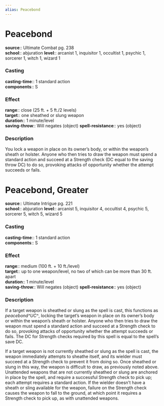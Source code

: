 ```yaml
---
alias: Peacebond
---
```


# Peacebond 

**source**:: Ultimate Combat pg. 238  
**school**:: abjuration
**level**:: arcanist 1, inquisitor 1, occultist 1, psychic 1, sorcerer 1, witch 1, wizard 1

### Casting 

**casting-time**:: 1 standard action  
**components**:: S

### Effect 

**range**:: close (25 ft. + 5 ft./2 levels)  
**target**:: one sheathed or slung weapon  
**duration**:: 1 minute/level  
**saving-throw**:: Will negates (object)
**spell-resistance**:: yes (object)

### Description 

You lock a weapon in place on its owner’s body, or within the weapon’s sheath or holster. Anyone who then tries to draw the weapon must spend a standard action and succeed at a Strength check (DC equal to the saving throw DC) to do so, provoking attacks of opportunity whether the attempt succeeds or fails.

# Peacebond, Greater 

**source**:: Ultimate Intrigue pg. 221  
**school**:: abjuration
**level**:: arcanist 5, inquisitor 4, occultist 4, psychic 5, sorcerer 5, witch 5, wizard 5

### Casting 

**casting-time**:: 1 standard action  
**components**:: S

### Effect 

**range**:: medium (100 ft. + 10 ft./level)  
**target**:: up to one weapon/level, no two of which can be more than 30 ft. apart  
**duration**:: 1 minute/level  
**saving-throw**:: Will negates (object)
**spell-resistance**:: yes (object)

### Description 

If a target weapon is sheathed or slung as the spell is cast, this functions as *peacebond^UC^*, locking the target’s weapon in place on its owner’s body or within the weapon’s sheath or holster. Anyone who then tries to draw the weapon must spend a standard action and succeed at a Strength check to do so, provoking attacks of opportunity whether the attempt succeeds or fails. The DC for Strength checks required by this spell is equal to the spell’s save DC.  
  
If a target weapon is not currently sheathed or slung as the spell is cast, the weapon immediately attempts to sheathe itself, and its wielder must succeed at a Strength check to prevent it from doing so. Once sheathed or slung in this way, the weapon is difficult to draw, as previously noted above. Unattended weapons that are not currently sheathed or slung are anchored in place by the spell, and require a successful Strength check to pick up; each attempt requires a standard action. If the wielder doesn’t have a sheath or sling available for the weapon, failure on the Strength check causes the weapon to fall to the ground, at which point it requires a Strength check to pick up, as with unattended weapons.
